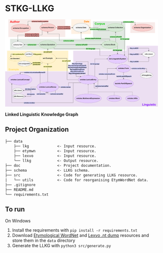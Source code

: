 # STKG-LLKG

![Linked Linguistic Knowledge Graph](/doc/img/LLKG.svg "Linked Linguistic Knowledge Graph")  

**Linked Linguistic Knowledge Graph**

Project Organization
------------

    ├── data               
        ├── lkg             <- Input resource.
        ├── etymwn          <- Input resource.
        ├── lexvo           <- Input resource.
        └── llkg            <- Output resource.
    ├── doc                 <- Project documentation.  
    ├── schema              <- LLKG schema.
    ├── src                 <- Code for generating LLKG resource.
    |   └── utils           <- Code for reorganising EtymWordNet data.
    ├── .gitignore
    ├── README.md
    └── requirements.txt


To run
------------
On Windows
1. Install the requirements with `pip install -r requirements.txt`
2. Download [Etymological WordNet](http://etym.org/) and [Lexvo .nt dump](http://lexvo.org/linkeddata/resources.html) resources and store them in the `data` directory
3. Generate the LLKG with `python3 src/generate.py`